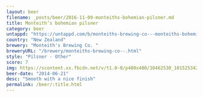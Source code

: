 ```yaml
---
layout: beer
filename: _posts/beer/2016-11-09-monteiths-bohemian-pilsner.md
title: Monteith’s bohemian pilsner
category: beer
untappd: "https://untappd.com/b/monteiths-brewing-co---monteiths-bohemian-pilsner/608944"
country: "New Zealand"
brewery: "Monteith's Brewing Co. "
breweryURL: "/brewery/monteiths-brewing-co--.html"
style: "Pilsner - Other"
score: 7
img: https://scontent.xx.fbcdn.net/v/t1.0-0/p480x480/10462530_10152534290193745_4497356221968859858_n.jpg?oh=e85e75f31c8a20c606f38e7ea33733e8&oe=5946252A
beer-date: "2014-06-21"
desc: "Smooth with a nice finish"
permalink: /beer/:title.html
---
```

